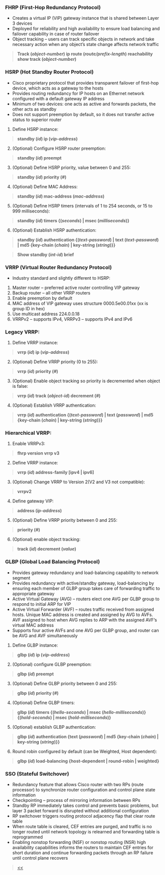 ### FHRP (First-Hop Redundancy Protocol)
* Creates a virtual IP (VIP) gateway instance that is shared between Layer 3 devices
* Deployed for reliability and high availability to ensure load balancing and failover capability in case of router failover
* Object tracking – users can track specific objects in network and take necessary action when any object’s state change affects network traffic
> **Track (*object-number*) ip route (*route/prefix-length*) reachability** 
> **show track (*object-number*)**


### HSRP (Hot Standby Router Protocol)
* Cisco proprietary protocol that provides transparent failover of first-hop device, which acts as a gateway to the hosts
* Provides routing redundancy for IP hosts on an Ethernet network configured with a default gateway IP address
* Minimum of two devices: one acts as active and forwards packets, the other acts as standby
* Does not support preemption by default, so it does not transfer active status to superior router
1. Define HSRP instance: 
> **standby (*id*) ip (*vip-address*)**  
2. (Optional) Configure HSRP router preemption:
> **standby (*id*) preempt**  
3. (Optional) Define HSRP priority, value between 0 and 255: 
> **standby (*id*) priority (*#*)**  
4. (Optional) Define MAC Address:
> **standby (*id*) mac-address (*mac-address*)**  
5. (Optional) Define HSRP timers (intervals of 1 to 254 seconds, or 15 to 999 milliseconds):
> **standby (*id*) timers {(*seconds*) | msec (*milliseconds*)}**  
6. (Optional) Establish HSRP authentication:
> **standby (*id*) authentication {(*text-password*) | text (*text-password*) | md5 {key-chain (*chain*) | key-string (*string*)}}**  

> **Show standby (*int-id*) brief**


### VRRP (Virtual Router Redundancy Protocol)
* Industry standard and slightly different to HSRP:
1. Master router – preferred active router controlling VIP gateway
2. Backup router – all other VRRP routers
3. Enable preemption by default
4. MAC address of VIP gateway uses structure 0000.5e00.01xx (xx is group ID in hex)
5. Use multicast address 224.0.0.18
6. VRRPv2 – supports IPv4, VRRPv3 – supports IPv4 and IPv6
  
  
### Legacy VRRP:
1. Define VRRP instance:
> **vrrp (*id*) ip (*vip-address*)**
2. (Optional) Define VRRP priority (0 to 255):
> **vrrp (*id*) priority (*#*)**
3. (Optional) Enable object tracking so priority is decremented when object is false:
> **vrrp (*id*) track (*object-id*) decrement (*#*)**
4. (Optional) Establish VRRP authentication:
> **vrrp (*id*) authentication {(*text-password*) | text (*password*) | md5 {key-chain (*chain*) | key-string (*string*)}}**


### Hierarchical VRRP:
1. Enable VRRPv3:
> **fhrp version vrrp v3**
2. Define VRRP instance:
> **vrrp (*id*) address-family [ipv4 | ipv6]**
3. (Optional) Change VRRP to Version 2(V2 and V3 not compatible):
> **vrrpv2**
4. Define gateway VIP:
> **address (*ip-address*)**
5. (Optional) Define VRRP priority between 0 and 255:
> **priority (*#*)**
6. (Optional) enable object tracking:
> **track (*id*) decrement (*value*)**


### GLBP (Global Load Balancing Protocol)
* Provides gateway redundancy and load-balancing capability to network segment
* Provides redundancy with active/standby gateway, load-balancing by ensuring each member of GLBP group takes care of forwarding traffic to appropriate gateway
* Active Virtual Gateway (AVG) – routers elect one AVG per GLBP group to respond to initial ARP for VIP
* Active Virtual Forwarder (AVF) – routes traffic received from assigned hosts. Unique MAC address is created and assigned by AVG to AVFs. AVF assigned to host when AVG replies to ARP with the assigned AVF’s virtual MAC address
* Supports four active AVFs and one AVG per GLBP group, and router can be AVG and AVF simultaneously
1. Define GLBP instance:
> **glbp (*id*) ip (*vip-address*)**
2. (Optional) configure GLBP preemption:
> **glbp (*id*) preempt**
3. (Optional) Define GLBP priority between 0 and 255:
> **glbp (*id*) priority (*#*)**
4. (Optional) Define GLBP timers:
> **glbp (*id*) timers {(*hello-seconds*) | msec (*hello-milliseconds*)} {(*hold-seconds*) | msec (*hold-milliseconds*)}**
5. (Optional) establish GLBP authentication:
> **glbp (*id*) authentication {text (*password*) | md5 {key-chain (*chain*) | key-string (*string*)}}**
6. Round robin configured by default (can be Weighted, Host dependent):
> **glbp (*id*) load-balancing {host-dependent | round-robin | weighted}**


### SSO (Stateful Switchover)
* Redundancy feature that allows Cisco router with two RPs (route processor) to synchronize router configuration and control plane state information
* Checkpointing – process of mirroring information between RPs
* Standby RP immediately takes control and prevents basic problems, but layer 3 packet forward is disrupted without additional configuration
* RP switchover triggers routing protocol adjacency flap that clear route table
* When route table is cleared, CEF entries are purged, and traffic is no longer routed until network topology is relearned and forwarding table is reprogrammed
* Enabling nonstop forwarding (NSF) or nonstop routing (NSR) high availability capabilities informs the routers to maintain CEF entries for short duration and continue forwarding packets through an RP failure until control plane recovers


> [*<<*](https://github.com/network-dluong/CCNP-ENCOR/tree/1.0-Architecture)
